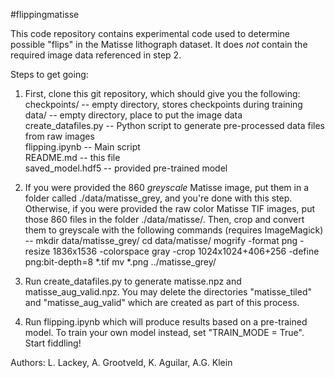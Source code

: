#flippingmatisse

This code repository contains experimental code used to determine possible "flips" in the Matisse lithograph dataset.  It does *not* contain the required image data referenced in step 2.

Steps to get going:

1. First, clone this git repository, which should give you the following:<br>
    checkpoints/         -- empty directory, stores checkpoints during training<br>
    data/                -- empty directory, place to put the image data<br>
    create_datafiles.py  -- Python script to generate pre-processed data files from raw images<br>
    flipping.ipynb       -- Main script<br>
    README.md            -- this file<br>
    saved_model.hdf5     -- provided pre-trained model<br>

2. If you were provided the 860 *greyscale* Matisse image, put them in a folder called ./data/matisse_grey, and you're done with this step.  Otherwise, if you were provided the raw color Matisse TIF images, put those 860 files in the folder ./data/matisse/.  Then, crop and convert them to greyscale with the following commands (requires ImageMagick) --
mkdir data/matisse_grey/
cd data/matisse/
mogrify -format png -resize 1836x1536 -colorspace gray -crop 1024x1024+406+256 -define png:bit-depth=8 *.tif
mv *.png ../matisse_grey/

3. Run create_datafiles.py to generate matisse.npz and matisse_aug_valid.npz.  You may delete the directories "matisse_tiled" and "matisse_aug_valid" which are created as part of this process.

4. Run flipping.ipynb which will produce results based on a pre-trained model.  To train your own model instead, set "TRAIN_MODE = True".  Start fiddling!

Authors: L. Lackey, A. Grootveld, K. Aguilar, A.G. Klein
